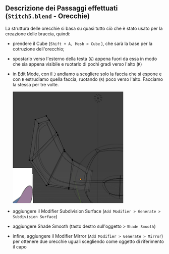 ## Descrizione dei Passaggi effettuati (`Stitch5.blend` - Orecchie)
La struttura delle orecchie si basa su quasi tutto ciò che è stato usato per la creazione delle braccia, quindi:
- prendere il Cube (`Shift + A, Mesh > Cube` ), che sarà la base per la cotruzione dell'orecchio;
- spostarlo verso l'esterno della testa (`G`) appena fuori da essa in modo che sia appena visibile e ruotarlo di pochi gradi verso l'alto (`R`)
- in Edit Mode, con il `3` andiamo a scegliere solo la faccia che si espone e con `E` estrudiamo quella faccia, ruotando (`R`) poco verso l'alto. Facciamo la stessa per tre volte.

    <img src = "../images/orecchio.png" width = "350">


- aggiungere il Modifier Subdivision Surface (`Add Modifier > Generate > Subdivision Surface`)
- aggiungere Shade Smooth (tasto destro sull'oggetto > `Shade Smooth`)
- infine, aggiungere il Modifier Mirror (`Add Modifier > Generate > Mirror`) per ottenere due orecchie uguali scegliendo come oggetto di riferimento il capo